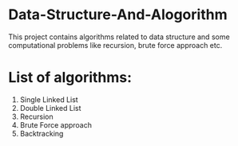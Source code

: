# Data-Structure-And-Alogorithm
This project contains algorithms related to data structure and some computational problems like recursion, brute force approach etc.
# List of algorithms:
1. Single Linked List
2. Double Linked List
3. Recursion
4. Brute Force approach
5. Backtracking

